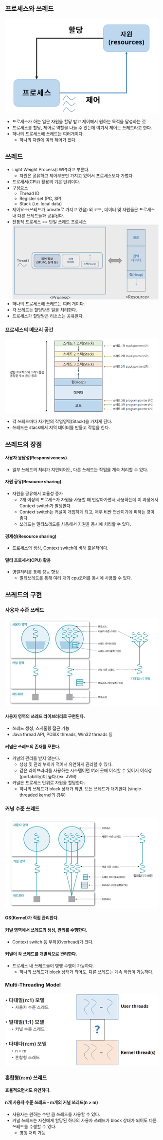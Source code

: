 ## 프로세스와 쓰레드
![36](img/36.png)
- 프로세스가 하는 일은 자원을 할당 받고 제어해서 원하는 목적을 달성하는 것
- 프로세스를 할당, 제어로 역할을 나눌 수 있는데 여기서 제어는 쓰레드라고 한다.
- 하나의 프로세스에 쓰레드는 여러개이다.
  - 하나의 자원에 여러 제어가 있다.
## 쓰레드
- Light Weight Process(LWP)라고 부른다.
  - 자원은 공유하고 제어부분만 가지고 있어서 프로세스보다 가볍다.
- 프로세서(CPU) 활용의 기본 단위이다.
- 구성요소
  - Thread ID
  - Register set (PC, SP)
  - Stack (i.e. local data)
- 제어요소(쓰레드가 private로 가지고 있음) 외 코드, 데이터 및 자원들은 프로세스 내 다른 쓰레드들과 공유된다.
- 전통적 프로세스 == 단일 쓰레드 프로세스
![39](img/39.PNG)
- 하나의 프로세스에 쓰레드는 여러 개이다.
- 각 쓰레드는 할당받은 일을 처리한다.
- 프로세스가 할당받은 리소스는 공유한다.
### 프로세스의 메모리 공간
![38](img/38.png)
- 각 쓰레드마다 자기만의 작업영역(Stack)을 가지게 된다.
- 쓰레드는 stack에서 지역 데이터를 만들고 작업을 한다.

## 쓰레드의 장점
#### 사용자 응답성(Responsiveness)
- 일부 쓰레드의 처리가 지연되어도, 다른 쓰레드는 작업을 계속 처리할 수 있다.
#### 자원 공유(Resource sharing)
- 자원을 공유해서 효율성 증가
  - 2개 이상의 프로세스가 자원을 사용할 때 번갈아가면서 사용하는데 이 과정에서 Context switch가 발생한다.
  - Context switch는 커널이 개입하게 되고, 매우 비싼 연산이기에 피하는 것이 좋다.
  - 쓰레드는 멀티쓰레드를 사용해서 자원을 동시에 처리할 수 있다. 
#### 경제성(Resource sharing)
- 프로세스의 생성, Context switch에 비해 효율적이다.
#### 멀티 프로세서(CPU) 활용
- 병렬처리를 통해 성능 향상
  - 멀티쓰레드를 통해 여러 개의 cpu코어를 동시에 사용할 수 있다.

## 쓰레드의 구현
### 사용자 수준 쓰레드 
![40](img/40.png)
#### 사용자 영역의 쓰레드 라이브러리로 구현된다.
  - 쓰레드 생성, 스케줄링 접근 가능
  - Java thread API, POSIX threads, Win32 threads 등
#### 커널은 쓰레드의 존재를 모른다.
  - 커널의 관리를 받지 않는다.
    - 생성 및 관리 부하가 적어서 유연하게 관리할 수 있다.
    - 같은 라이브러리를 사용하는 시스템이면 여러 곳에 이식할 수 있어서 이식성(portability)이 높다.(ex: JVM)
  - 커널은 프로세스 단위로 자원을 할당한다.
    - 하나의 쓰레드가 block 상태가 되면, 모든 쓰레드가 대기한다.(single-threaded kernel의 경우)
### 커널 수준 쓰레드
![41](img/41.png)
#### OS(Kernel)가 직접 관리한다.
#### 커널 영역에서 쓰레드의 생성, 관리를 수행한다.
- Context switch 등 부하(Overhead)가 크다.
#### 커널이 각 쓰레드를 개별적으로 관리한다.
- 프로세스 내 쓰레드들이 병행 수행이 가능하다.
  - 하나의 쓰레드가 block 상태가 되어도, 다른 쓰레드는 계속 작업이 가능하다.
### Multi-Threading Model
![42](img/42.png)
### 혼합형(n:m) 쓰레드
#### 효율적으면서도 유연하다.
#### n개 사용자 수준 쓰레드 - m개의 커널 쓰레드(n > m)
- 사용자는 원하는 수만 큼 쓰레드를 사용할 수 있다.
- 커널 쓰레드는 자신에게 할당된 하나의 사용자 쓰레드가 block 상태가 되어도 다른 쓰레드를 수행할 수 있다.
  - 병행 처리 가능



